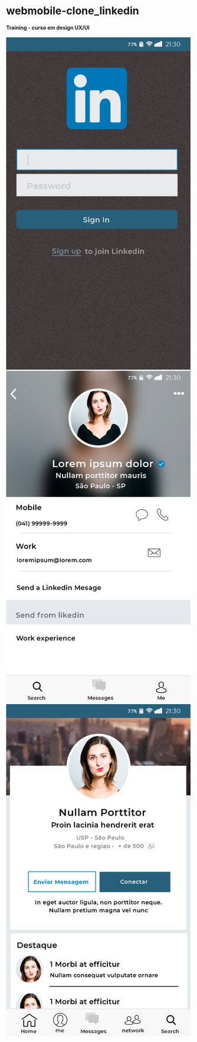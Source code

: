 # webmobile-clone_linkedin

#### Training - curso em design UX/UI

<img src="https://github.com/EuFreela/webmobile-clone_linkedin/blob/master/img-final/tela-1.jpg" width="500" height="900"><br>
<img src="https://github.com/EuFreela/webmobile-clone_linkedin/blob/master/img-final/tela-2.jpg" width="500" height="900"><br>
<img src="https://github.com/EuFreela/webmobile-clone_linkedin/blob/master/img-final/tela-3.jpg" width="500" height="900">
